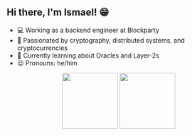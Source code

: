 ## Hi there, I'm Ismael! 😁

- 💻 Working as a backend engineer at Blockparty
- 🔗 Passionated by cryptography, distributed systems, and cryptocurrencies
- 🌱 Currently learning about Oracles and Layer-2s
- 😉 Pronouns: he/him

<p align="center">
    <img
        height="125em"
        src="https://github-readme-stats.vercel.app/api?username=medisco&show_icons=true&hide_border=true&theme=dracula&custom_title=GitHub%20Stats""
    />
    <a href="https://wakatime.com/@medisco"><img height="125em" src="https://github-readme-stats.vercel.app/api/wakatime?username=medisco&show_icons=true&hide_border=true&layout=compact&langs_count=6&theme=dracula&custom_title=Week%20Stats" /></a>
</p>
